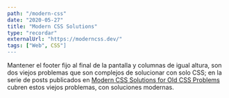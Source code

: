 ```yaml
---
path: "/modern-css"
date: "2020-05-27"
title: "Modern CSS Solutions"
type: "recordar"
externalUrl: "https://moderncss.dev/"
tags: ["Web", CSS"]
---
```


Mantener el footer fijo al final de la pantalla y columnas de igual altura, son dos viejos problemas que son complejos de solucionar con solo CSS; en la serie de posts publicados en [Modern CSS Solutions for Old CSS Problems](https://moderncss.dev/) cubren estos viejos problemas, con soluciones modernas.
